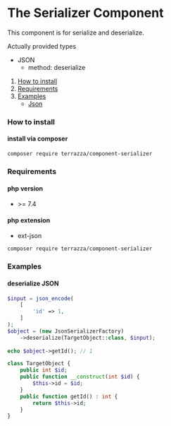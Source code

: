 # The Serializer Component
This component is for serialize and deserialize.

Actually provided types
- JSON
    - method: deserialize

1. [How to install](#install)
2. [Requirements](#require)
3. [Examples](#examples)
   - [Json](#examples-json)

<a name="install"></a>
### How to install
#### install via composer
```
composer require terrazza/component-serializer
```
<a name="require"></a>
### Requirements
#### php version
- \>= 7.4
#### php extension 
- ext-json
```
composer require terrazza/component-serializer
``` 

<a name="examples"/></a>
### Examples

<a name="examples-json"></a>
#### deserialize JSON
```php
$input = json_encode(
    [
        'id' => 1,
    ]
);
$object = (new JsonSerializerFactory)
    ->deserialize(TargetObject::class, $input);
   
echo $object->getId(); // 1 

class TargetObject {
    public int $id;
    public function __construct(int $id) {
        $this->id = $id;
    }
    public function getId() : int {
        return $this->id;
    }
}
```